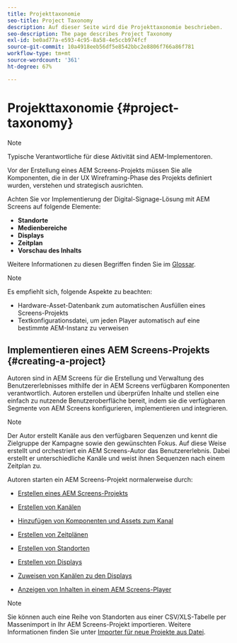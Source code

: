 ```yaml
---
title: Projekttaxonomie
seo-title: Project Taxonomy
description: Auf dieser Seite wird die Projekttaxonomie beschrieben.
seo-description: The page describes Project Taxonomy
exl-id: be0ad77a-e593-4c95-8a58-4e5ccb974fcf
source-git-commit: 10a4918eeb56df5e8542bbc2e8806f766a86f781
workflow-type: tm+mt
source-wordcount: '361'
ht-degree: 67%

---
```


# Projekttaxonomie {#project-taxonomy}

>[!NOTE]
>
>Typische Verantwortliche für diese Aktivität sind AEM-Implementoren.

Vor der Erstellung eines AEM Screens-Projekts müssen Sie alle Komponenten, die in der UX Wireframing-Phase des Projekts definiert wurden, verstehen und strategisch ausrichten.

Achten Sie vor Implementierung der Digital-Signage-Lösung mit AEM Screens auf folgende Elemente:

* **Standorte**
* **Medienbereiche**
* **Displays**
* **Zeitplan**
* **Vorschau des Inhalts**

Weitere Informationen zu diesen Begriffen finden Sie im [Glossar](https://experienceleague.adobe.com/docs/experience-manager-screens/user-guide/overview/screens-glossary.html?lang=en).

>[!NOTE]
>
>Es empfiehlt sich, folgende Aspekte zu beachten:
>
>* Hardware-Asset-Datenbank zum automatischen Ausfüllen eines Screens-Projekts
>* Textkonfigurationsdatei, um jeden Player automatisch auf eine bestimmte AEM-Instanz zu verweisen


## Implementieren eines AEM Screens-Projekts {#creating-a-project}

Autoren sind in AEM Screens für die Erstellung und Verwaltung des Benutzererlebnisses mithilfe der in AEM Screens verfügbaren Komponenten verantwortlich. Autoren erstellen und überprüfen Inhalte und stellen eine einfach zu nutzende Benutzeroberfläche bereit, indem sie die verfügbaren Segmente von AEM Screens konfigurieren, implementieren und integrieren.

>[!NOTE]
>
>Der Autor erstellt Kanäle aus den verfügbaren Sequenzen und kennt die Zielgruppe der Kampagne sowie den gewünschten Fokus. Auf diese Weise erstellt und orchestriert ein AEM Screens-Autor das Benutzererlebnis. Dabei erstellt er unterschiedliche Kanäle und weist ihnen Sequenzen nach einem Zeitplan zu.

Autoren starten ein AEM Screens-Projekt normalerweise durch:

* [Erstellen eines AEM Screens-Projekts](https://experienceleague.adobe.com/docs/experience-manager-screens/user-guide/authoring/setting-up-projects/creating-a-screens-project.html?lang=en)
* [Erstellen von Kanälen](https://experienceleague.adobe.com/docs/experience-manager-screens/user-guide/authoring/setting-up-projects/managing-channels.html?lang=en)
* [Hinzufügen von Komponenten und Assets zum Kanal](https://experienceleague.adobe.com/docs/experience-manager-screens/user-guide/authoring/product-features/adding-components-to-a-channel.html?lang=en)
* [Erstellen von Zeitplänen](https://experienceleague.adobe.com/docs/experience-manager-screens/user-guide/authoring/setting-up-projects/managing-schedules.html?lang=en)
* [Erstellen von Standorten](https://experienceleague.adobe.com/docs/experience-manager-screens/user-guide/authoring/setting-up-projects/managing-locations.html?lang=en)
* [Erstellen von Displays](https://experienceleague.adobe.com/docs/experience-manager-screens/user-guide/authoring/setting-up-projects/managing-displays.html?lang=en)
* [Zuweisen von Kanälen zu den Displays](https://experienceleague.adobe.com/docs/experience-manager-screens/user-guide/authoring/setting-up-projects/assigning-channels/channel-assignment.html?lang=en)

* [Anzeigen von Inhalten in einem AEM Screens-Player](https://experienceleague.adobe.com/docs/experience-manager-screens/user-guide/administering/working-with-screens-player.html?lang=en)

>[!NOTE]
>Sie können auch eine Reihe von Standorten aus einer CSV/XLS-Tabelle per Massenimport in Ihr AEM Screens-Projekt importieren. Weitere Informationen finden Sie unter [Importer für neue Projekte aus Datei](https://experienceleague.adobe.com/docs/experience-manager-screens/user-guide/administering/project-importer.html?lang=en).
